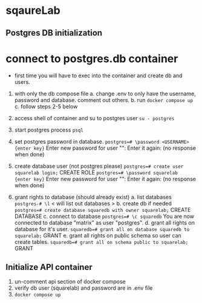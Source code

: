 # sqaureLab



## Postgres DB initialization

# connect to postgres.db container 
* first time you will have to exec into the container and create db and users.

1. with only the db compose file 
  a. change .env to only have the username, password and database.  comment out others.
  b. run `docker compose up`
  c. follow steps 2-5 below
  
2. access shell of container and su to postgres user
  `su - postgres`

3. start postgres process
  `psql` 

4. set postgres password in database.
  `postgres=# \password <USERNAME>  {enter key}`
Enter new password for user "<username>":
Enter it again:
(no response when done)

5. create database user (not postgres please)
`postgres=# create user squarelab login;`
CREATE ROLE
`postgres=# \password squarelab  {enter key}`
Enter new password for user "<username>":
Enter it again:
(no response when done)

6. grant rights to database (should already exist)
  a. list databases
  `postgres-# \l`  < will list out databases >
  b. create db if needed
  `postgres=# create database squaredb with owner squarelab;`
CREATE DATABASE
  c. connect to database
  `postgres=# \c squaredb`
You are now connected to database "matrix" as user "postgres".
  d. grant all rights on database for it's user.
  `squaredb=# grant all on database squaredb to squarelab;`
GRANT
  e. grant all rights on public schema so user can create tables.
  `squaredb=# grant all on schema public to squarelab;`
GRANT

## Initialize API container

1. un-comment api section of docker compose
2. verify db user (squarelab) and password are in .env file
3. `docker compose up`
